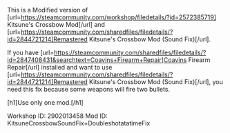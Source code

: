This is a Modified version of [url=https://steamcommunity.com/workshop/filedetails/?id=2572385719] Kitsune's Crossbow Mod[/url] and [url=https://steamcommunity.com/sharedfiles/filedetails/?id=2844721214]Remastered Kitsune's Crossbow Mod (Sound Fix)[/url].

If you have [url=https://steamcommunity.com/sharedfiles/filedetails/?id=2847408431&searchtext=Coavins+Firearm+Repair]Coavins Firearm Repair[/url] installed and want to use [url=https://steamcommunity.com/sharedfiles/filedetails/?id=2844721214]Remastered Kitsune's Crossbow Mod (Sound Fix)[/url], you need this fix because some weapons will fire two bullets.

[h1]Use only one mod.[/h1]

Workshop ID: 2902013458
Mod ID: KitsuneCrossbowSoundFix+DoubleshotatatimeFix
